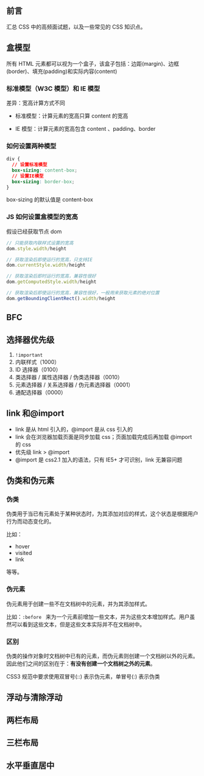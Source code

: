 ## 前言

汇总 CSS 中的高频面试题，以及一些常见的 CSS 知识点。

## 盒模型

所有 HTML 元素都可以视为一个盒子，该盒子包括：边距(margin)、边框(border)、填充(padding)和实际内容(content)

### 标准模型（W3C 模型）和 IE 模型

差异：宽高计算方式不同

- 标准模型：计算元素的宽高只算 content 的宽高

- IE 模型：计算元素的宽高包含 content 、padding、border

### 如何设置两种模型

```css
div {
  // 设置标准模型
  box-sizing: content-box;
  // 设置IE模型
  box-sizing: border-box;
}
```

box-sizing 的默认值是 content-box

### JS 如何设置盒模型的宽高

假设已经获取节点 dom

```javascript
// 只能获取内联样式设置的宽高
dom.style.width/height

// 获取渲染后即使运行的宽高，只支持IE
dom.currentStyle.width/height

// 获取渲染后即时运行的宽高，兼容性很好
dom.getComputedStyle.width/height

// 获取渲染后即使运行的宽高，兼容性很好，一般用来获取元素的绝对位置
dom.getBoundingClientRect().width/height
```



## BFC

## 选择器优先级

1.  `!important`
2.  内联样式（1000）
3.  ID 选择器（0100）
4.  类选择器 / 属性选择器 / 伪类选择器（0010）
5.  元素选择器 / 关系选择器 / 伪元素选择器（0001）
6.  通配选择器（0000）

## link 和@import

- link 是从 html 引入的，@import 是从 css 引入的
- link 会在浏览器加载页面是同步加载 css；页面加载完成后再加载 @import 的 css
- 优先级 link > @import
- @import 是 css2.1 加入的语法，只有 IE5+ 才可识别，link 无兼容问题

## 伪类和伪元素

### 伪类

伪类用于当已有元素处于某种状态时，为其添加对应的样式，这个状态是根据用户行为而动态变化的。

比如：

- hover
- visited
- link

等等。

### 伪元素

伪元素用于创建一些不在文档树中的元素，并为其添加样式。

比如：`:before ` 来为一个元素前增加一些文本，并为这些文本增加样式。用户虽然可以看到这些文本，但是这些文本实际并不在文档树中。

### 区别

伪类的操作对象时文档树中已有的元素，而伪元素则创建一个文档树以外的元素。因此他们之间的区别在于：**有没有创建一个文档树之外的元素**。

CSS3 规范中要求使用双冒号(::) 表示伪元素，单冒号(:) 表示伪类

## 浮动与清除浮动

## 两栏布局

## 三栏布局

## 水平垂直居中


